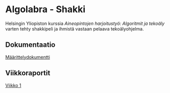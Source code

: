 # Algolabra - Shakki

Helsingin Yliopiston kurssia *Aineopintojen harjoitustyö: Algoritmit ja tekoäly* varten tehty shakkipeli ja ihmistä vastaan pelaava tekoälyohjelma.

## Dokumentaatio

[Määrittelydokumentti](documentation/maarittelydokumentti.md)

## Viikkoraportit

[Viikko 1](documentation/viikkoraportit/viikko1.md)